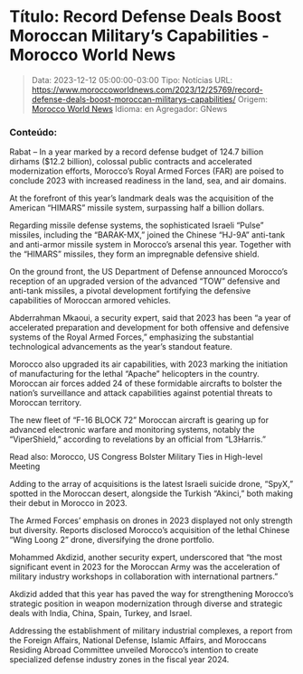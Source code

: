 # Título: Record Defense Deals Boost Moroccan Military’s Capabilities - Morocco World News

>Data: 2023-12-12 05:00:00-03:00
>Tipo: Notícias
>URL: https://www.moroccoworldnews.com/2023/12/25769/record-defense-deals-boost-moroccan-militarys-capabilities/
>Origem: [Morocco World News](https://www.moroccoworldnews.com)
>Idioma: en
>Agregador: GNews

### Conteúdo:

Rabat – In a year marked by a record defense budget of 124.7 billion dirhams ($12.2 billion), colossal public contracts and accelerated modernization efforts, Morocco’s Royal Armed Forces (FAR) are poised to conclude 2023 with increased readiness in the land, sea, and air domains.

At the forefront of this year’s landmark deals was the acquisition of the American “HIMARS” missile system, surpassing half a billion dollars.

Regarding missile defense systems, the sophisticated Israeli “Pulse” missiles, including the “BARAK-MX,” joined the Chinese “HJ-9A” anti-tank and anti-armor missile system in Morocco’s arsenal this year. Together with the “HIMARS” missiles, they form an impregnable defensive shield.

On the ground front, the US Department of Defense announced Morocco’s reception of an upgraded version of the advanced “TOW” defensive and anti-tank missiles, a pivotal development fortifying the defensive capabilities of Moroccan armored vehicles.

Abderrahman Mkaoui, a security expert, said that 2023 has been “a year of accelerated preparation and development for both offensive and defensive systems of the Royal Armed Forces,” emphasizing the substantial technological advancements as the year’s standout feature.

Morocco also upgraded its air capabilities, with 2023 marking the initiation of manufacturing for the lethal “Apache” helicopters in the country. Moroccan air forces added 24 of these formidable aircrafts to bolster the nation’s surveillance and attack capabilities against potential threats to Moroccan territory.

The new fleet of “F-16 BLOCK 72” Moroccan aircraft is gearing up for advanced electronic warfare and monitoring systems, notably the “ViperShield,” according to revelations by an official from “L3Harris.”

Read also: Morocco, US Congress Bolster Military Ties in High-level Meeting

Adding to the array of acquisitions is the latest Israeli suicide drone, “SpyX,” spotted in the Moroccan desert, alongside the Turkish “Akinci,” both making their debut in Morocco in 2023.

The Armed Forces’ emphasis on drones in 2023 displayed not only strength but diversity. Reports disclosed Morocco’s acquisition of the lethal Chinese “Wing Loong 2” drone, diversifying the drone portfolio.

Mohammed Akdizid, another security expert, underscored that “the most significant event in 2023 for the Moroccan Army was the acceleration of military industry workshops in collaboration with international partners.”

Akdizid added that this year has paved the way for strengthening Morocco’s strategic position in weapon modernization through diverse and strategic deals with India, China, Spain, Turkey, and Israel.

Addressing the establishment of military industrial complexes, a report from the Foreign Affairs, National Defense, Islamic Affairs, and Moroccans Residing Abroad Committee unveiled Morocco’s intention to create specialized defense industry zones in the fiscal year 2024.

